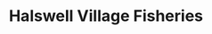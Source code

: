 ---
title: "Halswell Village Fisheries"
url: /christchurch/halswell-village-fisheries/
shop: seafood
---
